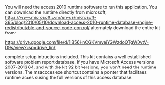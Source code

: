 You will need the access 2010 runtime software to run this application. You can download the runtime directly from microsoft,
https://www.microsoft.com/en-us/microsoft-365/blog/2010/05/10/download-access-2010-runtime-database-engine-redistributable-and-source-code-control/
alternately download the entire kit from:

https://drive.google.com/file/d/1iB56HnCGKVmveiYGWzdoQTgWDvtV-D9s/view?usp=drive_link

complete setup intructions included. This kit contains a well established software problem report database. 
If you have Microsoft Access versions 2007-2013 64, and with the kit 32 bit versions, you won't need the runtime versions. 
The msaccces.exe shortcut contains a pointer that facilitaes runtime acces susing the full versions of this access database.
